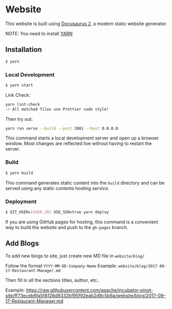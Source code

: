 # Website

This website is built using [Docusaurus 2](https://v2.docusaurus.io/), a modern static website generator.

NOTE: You need to install [YARN](https://classic.yarnpkg.com/en/docs/install)

## Installation

```bash
$ yarn
```

### Local Development

```bash
$ yarn start
```

Link Check:

```bash
yarn lint-check
-> All matched files use Prettier code style!
```

Then try out:

```bash
yarn run serve --build --port 3001 --host 0.0.0.0
```

This command starts a local development server and open up a browser window. Most changes are reflected live without having to restart the server.

### Build

```bash
$ yarn build
```

This command generates static content into the `build` directory and can be served using any static contents hosting service.

### Deployment

```bash
$ GIT_USER=[USER_ID] USE_SSH=true yarn deploy
```

If you are using GitHub pages for hosting, this command is a convenient way to build the website and push to the `gh-pages` branch.

## Add Blogs

To add new blogs to site, just create new MD file in `website/blog/`

Follow the format `YYYY-MM-DD-Company-Name`
Example:  `website/blog/2017-09-17-Restaurant-Manager.md`

Then fill in all the sections titles, author, etc..

Example: https://raw.githubusercontent.com/apache/incubator-pinot-site/ff73eceb6fa5f8128d9332bf95f92eab2d9c5b6a/website/blog/2017-09-17-Restaurant-Manager.md
